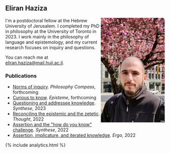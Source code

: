 ## Eliran Haziza

<img align="right" src="assets/webpic.png" width=250 alt="Photo" style="max-width: 40%;">

I'm a postdoctoral fellow at the Hebrew University of Jerusalem. I completed my PhD in philosophy at the University of Toronto in 2023. I work mainly in the philosophy of language and epistemology, and my current research focuses on inquiry and questions.

You can reach me at <eliran.haziza@mail.huji.ac.il>.

### Publications

* [Norms of inquiry](https://philpapers.org/archive/HAZNOI.pdf). _Philosophy Compass_, forthcoming
* [Curious to know](https://philpapers.org/archive/HAZCTK.pdf). _Episteme_, forthcoming
* [Questioning and addressee knowledge](https://philpapers.org/archive/HAZQAA.pdf). _Synthese_, 2023
* [Reconciling the epistemic and the zetetic](https://philpapers.org/archive/HAZRTE.pdf). _Thought_, 2022
* [Assertion and the "how do you know" challenge](https://philpapers.org/archive/HAZAAT.pdf). _Synthese_, 2022
* [Assertion, implicature, and iterated knowledge](https://philpapers.org/archive/HAZAIA.pdf). _Ergo_, 2022

{% include analytics.html %}
